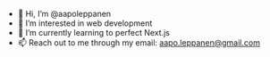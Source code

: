 - 👋 Hi, I’m @aapoleppanen
- 👀 I’m interested in web development
- 🌱 I’m currently learning to perfect Next.js
- 📫 Reach out to me through my email: aapo.leppanen@gmail.com

